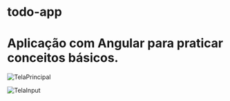 # todo-app

# Aplicação com Angular para praticar conceitos básicos.

![TelaPrincipal](https://user-images.githubusercontent.com/62573290/149621082-0948103d-cddf-4f8e-af1d-5068aae41d48.png)

![TelaInput](https://user-images.githubusercontent.com/62573290/149621072-8cd64cbf-5edc-4950-81d5-50d8317a45a2.png)
